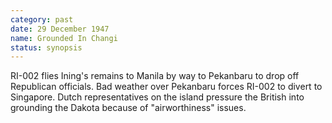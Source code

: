 ```yaml
---
category: past
date: 29 December 1947
name: Grounded In Changi
status: synopsis
---
```

RI-002 flies Ining's remains to Manila by way to Pekanbaru to drop off Republican
officials. Bad weather over
Pekanbaru forces RI-002 to divert to Singapore. Dutch representatives on
the island pressure the British into grounding the Dakota because of
"airworthiness" issues.
